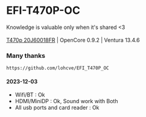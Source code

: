 # EFI-T470P-OC
Knowledge is valuable only when it's shared <3 <br/><br/>
[T470p 20J60018FR](https://icecat.biz/en/p/lenovo/20j60018fr/thinkpad-laptops-t470p-37145074.html) | OpenCore 0.9.2 | Ventura 13.4.6 <br/>
### Many thanks
```
https://github.com/lohcve/EFI_T470P_OC
```

#### 2023-12-03
- Wifi/BT : Ok <br/>
- HDMI/MiniDP : Ok, Sound work with Both
- All usb ports and card reader : Ok
